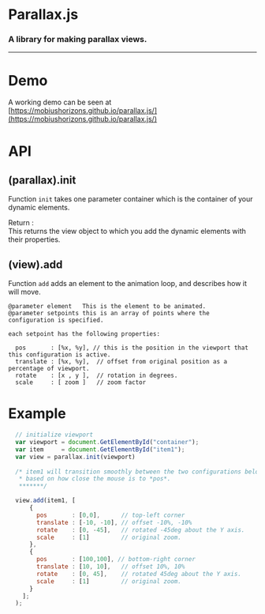 # Parallax.js
### A library for making parallax views.

---

# Demo

A working demo can be seen at [https://mobiushorizons.github.io/parallax.js/](https://mobiushorizons.github.io/parallax.js/)

# API

## (parallax).init

Function `init` takes one parameter container which is the container of your dynamic elements.

Return :  
This returns the view object to which you add the dynamic elements with their properties.



## (view).add

Function `add` adds an element to the animation loop, and describes how it will move.
```
@parameter element   This is the element to be animated.
@parameter setpoints this is an array of points where the configuration is specified.

each setpoint has the following properties:

  pos       : [%x, %y], // this is the position in the viewport that this configuration is active.
  translate : [%x, %y],  // offset from original position as a percentage of viewport.
  rotate    : [x , y ],  // rotation in degrees.
  scale     : [ zoom ]   // zoom factor

```

# Example
```javascript
  // initialize viewport
  var viewport = document.GetElementById("container");
  var item     = document.GetElementById("item1");
  var view = parallax.init(viewport)
  
  /* item1 will transition smoothly between the two configurations below 
   * based on how close the mouse is to *pos*.
   *******/

  view.add(item1, [
      {
        pos       : [0,0],      // top-left corner
        translate : [-10, -10], // offset -10%, -10%
        rotate    : [0, -45],   // rotated -45deg about the Y axis.
        scale     : [1]         // original zoom.
      },
      {
        pos       : [100,100], // bottom-right corner
        translate : [10, 10],   // offset 10%, 10%
        rotate    : [0, 45],    // rotated 45deg about the Y axis.
        scale     : [1]         // original zoom.
      }
    ];
  );
```
